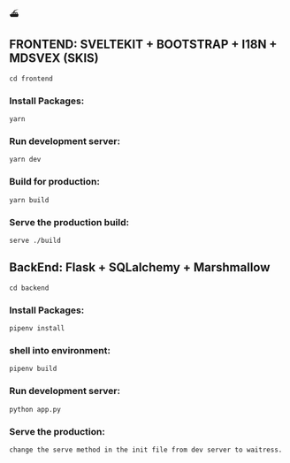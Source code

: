 ⛴

FRONTEND: SVELTEKIT + BOOTSTRAP + I18N + MDSVEX (SKIS)
------------------------------------------------------
`
cd frontend
`
### Install Packages:
`
yarn
`
### Run development server:
`
yarn dev
`
### Build for production:
`
yarn build
`
### Serve the production build:
`
serve ./build
`

BackEnd: Flask + SQLalchemy + Marshmallow
------------------------------------------------------
`
cd backend
`
### Install Packages:
`
pipenv install
`
### shell into environment:
`
pipenv build
`
### Run development server:
`
python app.py
`
### Serve the production:
`
change the serve method in the init file
from dev server to waitress.
`
